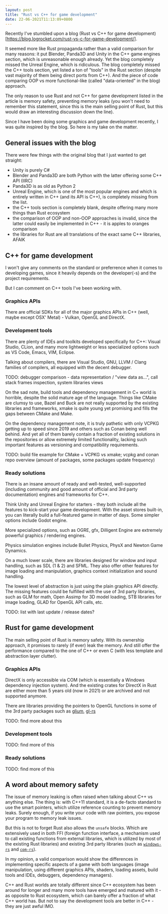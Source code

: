```yaml
---
layout: post
title: "Rust vs C++ for game development"
date: 22-06-2021T11:13:09+0800
---
```


Recently I've stumbled upon a blog (Rust vs C++ for game development)[https://blog.logrocket.com/rust-vs-c-for-game-development/].

It seemed more like Rust propaganda rather than a valid comparison for many reasons: it put Blender, Panda3D and Unity in the C++ game engines section, which is unreasonable enough already. Yet the blog completely missed the Unreal Engine, which is ridiculous. The blog completely missed the C++ tools section, yet listed a ton of "tools" in the Rust section (despite vast majority of them being direct ports from C++). And the piece of code comparing OOP vs more functional-like (called "data-oriented" in the blog) approach.

The only reason to use Rust and not C++ for game development listed in the article is memory safety, preventing memory leaks (you won't need to remember this statement, since this is the main selling point of Rust, but this would draw an interesting discussion down the line).

Since I have been doing some graphics and game development recently, I was quite inspired by the blog. So here is my take on the matter.

## General issues with the blog

There were few things with the original blog that I just wanted to get straight:

* Unity is purely C#
* Blender and Panda3D are both Python with the latter offering some C++ API (IIRC)
* Panda3D is as old as Python 2
* Unreal Engine, which is one of the most popular engines and which is entirely written in C++ (and its API is C++), is completely missing from the list.
* the C++ tools section is completely blank, despite offering many more things than Rust ecosystem
* the comparison of OOP and non-OOP approaches is invalid, since the latter could easily be implemented in C++ - it is apples to oranges comparison
* the libraries for Rust are all translations of the exact same C++ libraries, AFAIK

## C++ for game development

I won't give any comments on the standard or preferrence when it comes to developing games, since it heavily depends on the developer(-s) and the project requirements.

But I can comment on C++ tools I've been working with.

### Graphics APIs

There are official SDKs for all of the major graphics APIs in C++ (well, maybe except OSX' Metal) - Vulkan, OpenGL and DirectX.

### Development tools

There are plenty of IDEs and toolkits developed specifically for C++: Visual Studio, CLion, and many more lightweight or less specialized options such as VS Code, Emacs, VIM, Eclipse.

Talking about compilers, there are Visual Studio, GNU, LLVM / Clang families of compilers, all equipped with the decent debugger.

TODO: debugger comparison - data representation / "view data as...", call stack frames inspection, system libraries views

On the sad note, build tools and dependency management in C+ world is horrible, despite the solid mature age of the language. Things like CMake are clumsy to use, Bazel and Buck are not really supported by the existing libraries and frameworks, xmake is quite young yet promising and fills the gaps between CMake and Make.

On the dependency management note, it is truly pathetic with only VCPKG getting up to speed since 2019 and others such as Conan being well behind. And yet all of them barely contain a fraction of existing solutions in the repositories or allow extremely limited functionality, lacking such important features as versioning and compatibility requirements.

TODO: build file example for CMake + VCPKG vs xmake; vcpkg and conan repo overview (amount of packages, some packages update frequency)

### Ready solutions

There is an insane amount of ready and well-tested, well-supported (including community and good amount of official and 3rd party documentation) engines and frameworks for C++.

Think Unity and Unreal Engine for starters - they both include all the features to kick-start your game development. With the asset stores built-in, you can literally build a full-featured game in matter of days. Some simpler options include Godot engine.

More specialized options, such as OGRE, gfx, Dilligent Engine are extremely powerful graphics / rendering engines.

Physics simulation engines include Bullet Physics, PhysX and Newton Game Dynamics.

On a much lower scale, there are libraries designed for window and input handling, such as SDL (1 & 2) and SFML. They also offer other features for image loading and manipulation, graphics context initialization and sound handling.

The lowest level of abstraction is just using the plain graphics API directly. The missing features could be fulfilled with the use of 3rd party libraries, such as GLM for math, Open Assimp for 3D model loading, STB libraries for image loading, GLAD for OpenGL API calls, etc.

TODO: list with last update / release dates?

## Rust for game development

The main selling point of Rust is memory safety. With its ownership approach, it promises to rarely (if ever) leak the memory. And still offer the performance compared to the one of C++ or even C (with less template and abstraction layer clutter).

### Graphics APIs

DirectX is only accessible via COM (which is essentially a Windows dependency injection system). And the existing crates for DirectX in Rust are either more than 5 years old (now in 2021) or are archived and not supported anymore.

There are libraries providing the pointers to OpenGL functions in some of the 3rd party packages such as [glium](https://github.com/glium/glium), [gl-rs](https://github.com/brendanzab/gl-rs/)

TODO: find more about this

### Development tools

TODO: find more of this

### Ready solutions

TODO: find more of this

## A word about memory safety

The issue of memory leaking is often raised when talking about C++ vs anything else. The thing is: with C++11 standard, it is a de-facto standard to use the smart pointers, which utilize reference counting to prevent memory leaks. Surely enough, if you write your code with raw pointers, you expose your program to memory leak issues.

But this is not to forget Rust also allows the `unsafe` blocks. Which are extensively used in both FFI (foreign function interface, a mechanism used to call existing functions from external libraries, which is utilized by most of the existing Rust libraries) and existing 3rd party libraries (such as [`windows-rs`](https://github.com/microsoft/windows-rs) and [`com-rs`](https://github.com/microsoft/com-rs)).

In my opinion, a valid comparison would show the differences in implementing specific aspects of a game with both languages (image manipulation, using different graphics APIs, shaders, loading assets, build tools and IDEs, debuggers, dependency managers).

C++ and Rust worlds are totally different since C++ ecosystem has been around for longer and many more tools have emerged and matured with it - as opposite to Rust ecosystem, which can barely offer a fraction of what C++ world has. But not to say the development tools are better in C++ - they are just awful IMO.